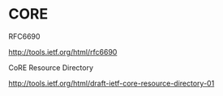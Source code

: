 # CORE

RFC6690

http://tools.ietf.org/html/rfc6690

CoRE Resource Directory

http://tools.ietf.org/html/draft-ietf-core-resource-directory-01

